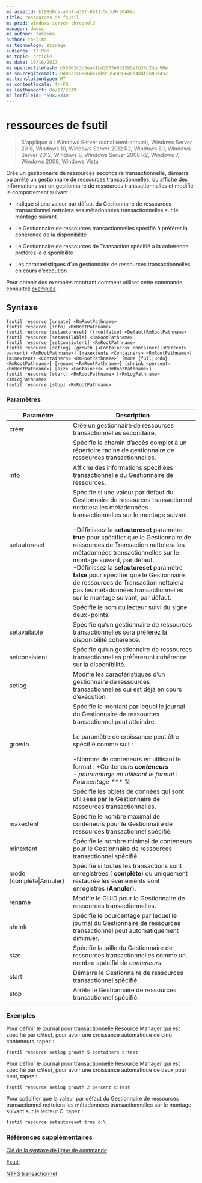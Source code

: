 ```yaml
---
ms.assetid: b198d8ca-a5b7-430f-8911-5cbb9f50484c
title: ressources de fsutil
ms.prod: windows-server-threshold
manager: dmoss
ms.author: toklima
author: toklima
ms.technology: storage
audience: IT Pro
ms.topic: article
ms.date: 10/16/2017
ms.openlocfilehash: b55063c3c5ea41b43573e6322b5efb36d2dad90e
ms.sourcegitcommit: 0d0b32c8986ba7db9536e0b8648d4ddf9b03e452
ms.translationtype: MT
ms.contentlocale: fr-FR
ms.lasthandoff: 04/17/2019
ms.locfileid: "59828330"
---
```

# <a name="fsutil-resource"></a>ressources de fsutil
>S'applique à : Windows Server (canal semi-annuel), Windows Server 2016, Windows 10, Windows Server 2012 R2, Windows 8.1, Windows Server 2012, Windows 8, Windows Server 2008 R2, Windows 7, Windows 2008, Windows Vista

Crée un gestionnaire de ressources secondaire transactionnelle, démarre ou arrête un gestionnaire de ressources transactionnelles, ou affiche des informations sur un gestionnaire de ressources transactionnelles et modifie le comportement suivant :

-   Indique si une valeur par défaut du Gestionnaire de ressources transactionnel nettoiera ses métadonnées transactionnelles sur le montage suivant

-   Le Gestionnaire de ressources transactionnelles spécifié à préférer la cohérence de la disponibilité

-   Le Gestionnaire de ressources de Transaction spécifié à la cohérence préférez la disponibilité

-   Les caractéristiques d’un gestionnaire de ressources transactionnelles en cours d’exécution

Pour obtenir des exemples montrant comment utiliser cette commande, consultez [exemples](#BKMK_examples) .

## <a name="syntax"></a>Syntaxe

```
fsutil resource [create] <RmRootPathname>
fsutil resource [info] <RmRootPathname>
fsutil resource [setautoreset] {true|false} <DefaultRmRootPathname>
fsutil resource [setavailable] <RmRootPathname>
fsutil resource [setconsistent] <RmRootPathname>
fsutil resource [setlog] [growth {<Containers> containers|<Percent> percent} <RmRootPathname>] [maxextents <Containers> <RmRootPathname>] [minextents <Containers> <RmRootPathname>] [mode {full|undo} <RmRootPathname>] [rename <RmRootPathname>] [shrink <percent> <RmRootPathname>] [size <Containers> <RmRootPathname>]
fsutil resource [start] <RmRootPathname> [<RmLogPathname> <TmLogPathname>
fsutil resource [stop] <RmRootPathname>

```

### <a name="parameters"></a>Paramètres

|Paramètre|Description|
|-------------|---------------|
|créer|Crée un gestionnaire de ressources transactionnelles secondaire.|
|<RmRootPathname>|Spécifie le chemin d’accès complet à un répertoire racine de gestionnaire de ressources transactionnelles.|
|info|Affiche des informations spécifiées transactionnelle du Gestionnaire de ressources.|
|setautoreset|Spécifie si une valeur par défaut du Gestionnaire de ressources transactionnel nettoiera les métadonnées transactionnelles sur le montage suivant.<br /><br />-Définissez la **setautoreset** paramètre **true** pour spécifier que le Gestionnaire de ressources de Transaction nettoiera les métadonnées transactionnelles sur le montage suivant, par défaut.<br />-Définissez la **setautoreset** paramètre **false** pour spécifier que le Gestionnaire de ressources de Transaction nettoiera pas les métadonnées transactionnelles sur le montage suivant, par défaut.|
|<DefaultRmRootPathname>|Spécifie le nom du lecteur suivi du signe deux-points.|
|setavailable|Spécifie qu’un gestionnaire de ressources transactionnelles sera préférez la disponibilité cohérence.|
|setconsistent|Spécifie qu’un gestionnaire de ressources transactionnelles préféreront cohérence sur la disponibilité.|
|setlog|Modifie les caractéristiques d’un gestionnaire de ressources transactionnelles qui est déjà en cours d’exécution.|
|growth|Spécifie le montant par lequel le journal du Gestionnaire de ressources transactionnel peut atteindre.<br /><br />Le paramètre de croissance peut être spécifié comme suit :<br /><br />-Nombre de conteneurs en utilisant le format : *Conteneurs ***conteneurs**<br />- pourcentage en utilisant le format : *Pourcentage *** %**|
|<containers>|Spécifie les objets de données qui sont utilisées par le Gestionnaire de ressources transactionnelles.|
|maxextent|Spécifie le nombre maximal de conteneurs pour le Gestionnaire de ressources transactionnel spécifié.|
|minextent|Spécifie le nombre minimal de conteneurs pour le Gestionnaire de ressources transactionnel spécifié.|
|mode {complète&#124;Annuler}|Spécifie si toutes les transactions sont enregistrées ( **complète**) ou uniquement restaurée les événements sont enregistrés (**Annuler**).|
|rename|Modifie le GUID pour le Gestionnaire de ressources transactionnelles.|
|shrink|Spécifie le pourcentage par lequel le journal du Gestionnaire de ressources transactionnel peut automatiquement diminuer.|
|size|Spécifie la taille du Gestionnaire de ressources transactionnelles comme un nombre spécifié de *conteneurs*.|
|start|Démarre le Gestionnaire de ressources transactionnel spécifié.|
|stop|Arrête le Gestionnaire de ressources transactionnel spécifié.|

### <a name="BKMK_examples"></a>Exemples
Pour définir le journal pour transactionnelle Resource Manager qui est spécifié par c:\test, pour avoir une croissance automatique de cinq conteneurs, tapez :

```
fsutil resource setlog growth 5 containers c:test
```

Pour définir le journal pour transactionnelle Resource Manager qui est spécifié par c:\test, pour avoir une croissance automatique de deux pour cent, tapez :

```
fsutil resource setlog growth 2 percent c:test
```

Pour spécifier que la valeur par défaut du Gestionnaire de ressources transactionnel nettoiera les métadonnées transactionnelles sur le montage suivant sur le lecteur C, tapez :

```
fsutil resource setautoreset true c:\  
```

### <a name="additional-references"></a>Références supplémentaires
[Clé de la syntaxe de ligne de commande](Command-Line-Syntax-Key.md)

[Fsutil](Fsutil.md)

[NTFS transactionnel](https://go.microsoft.com/fwlink/?LinkID=165402)


